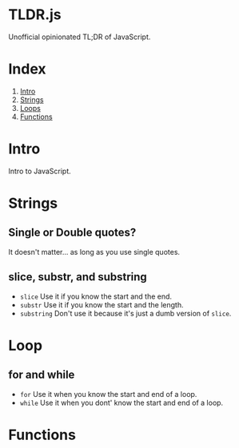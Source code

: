 TLDR.js
=======
Unofficial opinionated TL;DR of JavaScript.


# Index
1. [Intro](#intro)
1. [Strings](#strings)
1. [Loops](#Loops)
1. [Functions](#functions)


# Intro
Intro to JavaScript.

# Strings
## Single or Double quotes?
It doesn't matter... as long as you use single quotes.

## slice, substr, and substring
+ `slice` Use it if you know the start and the end.
+ `substr` Use it if you know the start and the length.
+ `substring` Don't use it because it's just a dumb version of `slice`.

# Loop
## for and while
+ `for` Use it when you know the start and end of a loop.
+ `while` Use it when you dont' know the start and end of a loop.

# Functions
